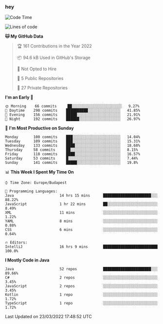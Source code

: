 ### hey

<!--START_SECTION:waka-->
![Code Time](http://img.shields.io/badge/Code%20Time-648%20hrs%2055%20mins-blue)

![Lines of code](https://img.shields.io/badge/From%20Hello%20World%20I%27ve%20Written-484%20Thousand%20lines%20of%20code-blue)

**🐱 My GitHub Data** 

> 🏆 161 Contributions in the Year 2022
 > 
> 📦 94.6 kB Used in GitHub's Storage 
 > 
> 🚫 Not Opted to Hire
 > 
> 📜 5 Public Repositories 
 > 
> 🔑 27 Private Repositories  
 > 
**I'm an Early 🐤** 

```text
🌞 Morning    66 commits     ██░░░░░░░░░░░░░░░░░░░░░░░   9.27% 
🌆 Daytime    298 commits    ██████████░░░░░░░░░░░░░░░   41.85% 
🌃 Evening    156 commits    █████░░░░░░░░░░░░░░░░░░░░   21.91% 
🌙 Night      192 commits    ██████░░░░░░░░░░░░░░░░░░░   26.97%

```
📅 **I'm Most Productive on Sunday** 

```text
Monday       100 commits    ███░░░░░░░░░░░░░░░░░░░░░░   14.04% 
Tuesday      109 commits    ███░░░░░░░░░░░░░░░░░░░░░░   15.31% 
Wednesday    133 commits    ████░░░░░░░░░░░░░░░░░░░░░   18.68% 
Thursday     58 commits     ██░░░░░░░░░░░░░░░░░░░░░░░   8.15% 
Friday       118 commits    ████░░░░░░░░░░░░░░░░░░░░░   16.57% 
Saturday     53 commits     █░░░░░░░░░░░░░░░░░░░░░░░░   7.44% 
Sunday       141 commits    █████░░░░░░░░░░░░░░░░░░░░   19.8%

```


📊 **This Week I Spent My Time On** 

```text
⌚︎ Time Zone: Europe/Budapest

💬 Programming Languages: 
Java                     14 hrs 15 mins      ██████████████████████░░░   88.22% 
JavaScript               1 hr 22 mins        ██░░░░░░░░░░░░░░░░░░░░░░░   8.49% 
XML                      11 mins             ░░░░░░░░░░░░░░░░░░░░░░░░░   1.22% 
YAML                     8 mins              ░░░░░░░░░░░░░░░░░░░░░░░░░   0.88% 
CSS                      6 mins              ░░░░░░░░░░░░░░░░░░░░░░░░░   0.64%

🔥 Editors: 
IntelliJ                 16 hrs 9 mins       █████████████████████████   100.0%

```

**I Mostly Code in Java** 

```text
Java                     52 repos            ██████████████████████░░░   89.66% 
C#                       2 repos             ░░░░░░░░░░░░░░░░░░░░░░░░░   3.45% 
JavaScript               2 repos             ░░░░░░░░░░░░░░░░░░░░░░░░░   3.45% 
Kotlin                   1 repo              ░░░░░░░░░░░░░░░░░░░░░░░░░   1.72% 
TypeScript               1 repo              ░░░░░░░░░░░░░░░░░░░░░░░░░   1.72%

```



 Last Updated on 23/03/2022 17:48:52 UTC
<!--END_SECTION:waka-->

